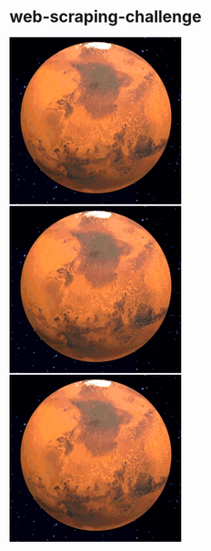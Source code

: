#                                                                            web-scraping-challenge
![mars-planet-animation-6](Images/mars-planet-animation-6.gif)![mars-planet-animation-6](Images/mars-planet-animation-6.gif)![mars-planet-animation-6](Images/mars-planet-animation-6.gif)
